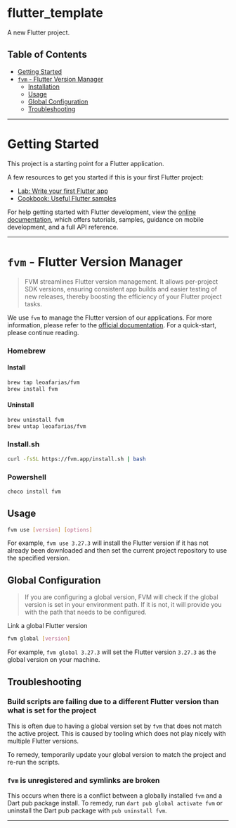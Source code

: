 # flutter_template

A new Flutter project.

## Table of Contents

- [Getting Started](#getting-started)
- [`fvm` - Flutter Version Manager](#fvm---flutter-version-manager)
  - [Installation](#homebrew)
  - [Usage](#usage)
  - [Global Configuration](#global-configuration)
  - [Troubleshooting](#troubleshooting)

---

# Getting Started

This project is a starting point for a Flutter application.

A few resources to get you started if this is your first Flutter project:

- [Lab: Write your first Flutter app](https://docs.flutter.dev/get-started/codelab)
- [Cookbook: Useful Flutter samples](https://docs.flutter.dev/cookbook)

For help getting started with Flutter development, view the
[online documentation](https://docs.flutter.dev/), which offers tutorials,
samples, guidance on mobile development, and a full API reference.

---

# `fvm` - Flutter Version Manager

> FVM streamlines Flutter version management. It allows per-project SDK versions, ensuring consistent app builds and easier testing of new releases, thereby boosting the efficiency of your Flutter project tasks.

We use `fvm` to manage the Flutter version of our applications. For more information, please refer to the [official documentation](https://fvm.app/). For a quick-start, please continue reading.

### Homebrew

#### Install

```sh
brew tap leoafarias/fvm
brew install fvm
```

#### Uninstall

```sh
brew uninstall fvm
brew untap leoafarias/fvm
```

### Install.sh

```sh
curl -fsSL https://fvm.app/install.sh | bash
```

### Powershell

```sh
choco install fvm
```

## Usage

```sh
fvm use [version] [options]
```

For example, `fvm use 3.27.3` will install the Flutter version if it has not already been downloaded and then set the current project repository to use the specified version.

## Global Configuration

> If you are configuring a global version, FVM will check if the global version is set in your environment path. If it is not, it will provide you with the path that needs to be configured.

Link a global Flutter version

```sh
fvm global [version]
```

For example, `fvm global 3.27.3` will set the Flutter version `3.27.3` as the global version on your machine.

## Troubleshooting

### Build scripts are failing due to a different Flutter version than what is set for the project

This is often due to having a global version set by `fvm` that does not match the active project. This is caused by tooling which does not play nicely with multiple Flutter versions.

To remedy, temporarily update your global version to match the project and re-run the scripts.

### `fvm` is unregistered and symlinks are broken

This occurs when there is a conflict between a globally installed `fvm` and a Dart pub package install. To remedy, run `dart pub global activate fvm` or uninstall the Dart pub package with `pub uninstall fvm`.

---
